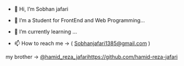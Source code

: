 - 👋 Hi, I’m Sobhan jafari
- 👀 I’m a Student for FrontEnd and Web Programming...
- 🌱 I’m currently learning ...

- 📫 How to reach me -> ( Sobhanjafari1385@gmail.com )

my brother -> [@hamid_reza_jafari](https://github.com/hamid-reza-jafari)https://github.com/hamid-reza-jafari
